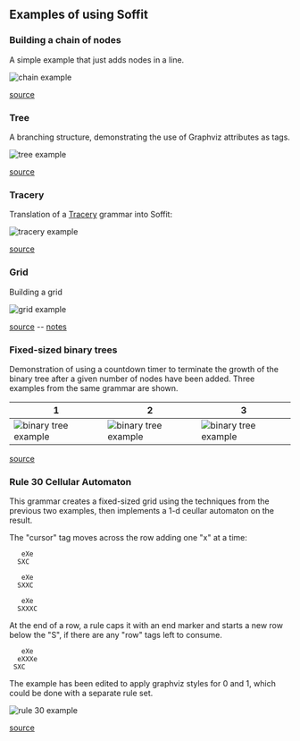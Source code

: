 ## Examples of using Soffit ##

### Building a chain of nodes ###

A simple example that just adds nodes in a line.

![chain example](chain.svg)

[source](chain.json)

### Tree ###

A branching structure, demonstrating the use of Graphviz attributes as tags.

![tree example](tree.svg)

[source](tree.json)

### Tracery ###

Translation of a [Tracery](http://tracery.io/) grammar into Soffit:

![tracery example](tracery.svg)

[source](tracery.json)

### Grid ###

Building a grid

![grid example](grid.svg)

[source](grid.json) -- [notes](grid.md)

### Fixed-sized binary trees ###

Demonstration of using a countdown timer to terminate the growth of the binary tree after a
given number of nodes have been added.  Three examples from the same grammar are shown.

1 | 2 | 3
---- | ---- | ----
![binary tree example](countdown-1.svg) | ![binary tree example](countdown-2.svg) | ![binary tree example](countdown-3.svg)

[source](countdown.md)

### Rule 30 Cellular Automaton ###

This grammar creates a fixed-sized grid using the techniques from the previous two examples, then
implements a 1-d ceullar automaton on the result.

The "cursor" tag moves across the row adding one "x" at a time:

```
   eXe
  SXC

   eXe
  SXXC
  
   eXe
  SXXXC
```

At the end of a row, a rule caps it with an end marker and starts a new row
below the "S", if there are any "row" tags left to consume.

```
   eXe
  eXXXe
 SXC
```

The example has been edited to apply graphviz styles for 0 and 1, which could be done with a separate rule set.

![rule 30 example](1d-cellular-rule30.svg)

[source](1d-cellular-rule30.json)

